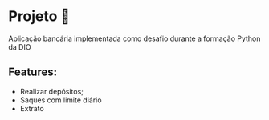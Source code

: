 # Projeto :robot:
Aplicação bancária implementada como desafio durante a formação Python da DIO

## Features:
- Realizar depósitos;
- Saques com limite diário
- Extrato




